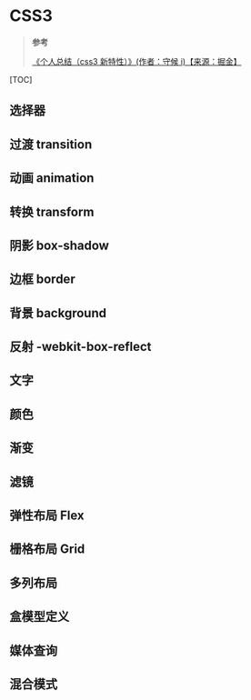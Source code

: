 # CSS3

> **参考**
>
> [《个人总结（css3 新特性）》(作者：守候 i)【来源：掘金】](https://juejin.cn/post/6844903518520901639)

[TOC]

## 选择器

## 过渡 transition

## 动画 animation

## 转换 transform

## 阴影 box-shadow

## 边框 border

## 背景 background

## 反射 -webkit-box-reflect

## 文字

## 颜色

## 渐变

## 滤镜

## 弹性布局 Flex

## 栅格布局 Grid

## 多列布局

## 盒模型定义

## 媒体查询

## 混合模式
